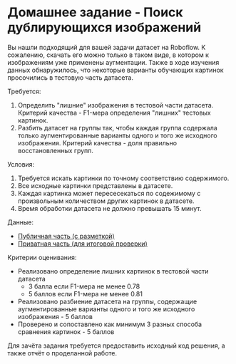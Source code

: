 # Домашнее задание - Поиск дублирующихся изображений

Вы нашли подходящий для вашей задачи датасет на Roboflow. К сожалению, скачать его можно только в таком виде, в котором к изображениям уже применены аугментации. Также в ходе изучения данных обнаружилось, что некоторые варианты обучающих картинок просочились в тестовую часть датасета.

Требуется:
1. Определить "лишние" изображения в тестовой части датасета. Критерий качества - F1-мера определения "лишних" тестовых картинок.
2. Разбить датасет на группы так, чтобы каждая группа содержала только аугментированные варианты одного и того же исходного изображения. Критерий качества - доля правильно восстановленных групп.

Условия:
1. Требуется искать картинки по точному соответствию содержимого.
2. Все исходные картинки представлены в датасете.
3. Каждая картинка может пересесекаться по содежимому с произвольным количеством других картинок в датасете.
4. Время обработки датасета не должно превышать 15 минут.

Данные:
* [Публичная часть (с разметкой)](https://disk.yandex.ru/d/Rs5NBZLrZ1ZE8g)
* [Приватная часть (для итоговой проверки)](https://disk.yandex.ru/d/gJlyi4A2Bk178A)

Критерии оценивания:
* Реализовано определение лишних картинок в тестовой части датасета
  * 3 балла если F1-мера не менее 0.78
  * 5 баллов если F1-мера не менее 0.81
* Реализовано разбиение датасета на группы, содержащие аугментированные варианты одного и того же исходного изображения - 5 баллов
* Проверено и сопоставлено как минимум 3 разных способа сравнения картинок - 5 баллов

Для зачёта задания требуется предоставить исходный код решения, а также отчёт о проделанной работе.
